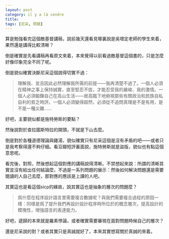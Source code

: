 ```yaml
---
layout: post
category: il y a là cendre
title: 
tags: [尼采, 問題]
---
```


算是勉強看完這個敵基督講稿，說前幾天還看見哪裏說是吳增定老師的學生來着，果然還是講得比較清晰？

倒是確實是先看講稿再看原文來着，本來覺得以前看過敵基督這個書的，只是怎麼好像印象完全不同了呢。

倒是貌似確實決斷尼采這個說得切實不過：

> 理解我、並且因此必然理解我所需的前提——我再清楚不過了。一個人必須在精神之事上保持誠實，直至堅忍不拔，才能忍受我的嚴峻、我的激情。一個人必須鍛鍊自己在高山生活——居高臨下地俯視那些有關政治和民族自私自利的貧乏時評。一個人必須變得超然，必須從不追問真理是不是有用，是不是一種災難……

好吧，主要貌似都是施特勞斯的要點？

然後說對於查拉圖斯特拉的開頭，不就是下山去麼。

倒是對於各種道德理論與雞湯，貌似確實只有尼采這個是沒有矛盾的吧——或者只是我考察得還不夠仔細。看豆瓣短評裏面說，施特勞斯就是盜版，貌似也有點這個意思呢。

看完後，對照，然後想起這個對應的講稿說得清晰。不禁想起來說：所謂的清晰其實並沒有給出任何結論麼，不過是一系列問題的展示：然後如何解決問題還是需要閱讀的人自己去麼，那對應的應該是上課的人吧。

其實這也是看這個sicp的緣故，說其實這也是抽象的層次的問題麼？

> 爲什麼在程序設計語言里需要複合數據呢？與我們需要複合過程的原因一樣：同樣是爲了提升我們再設計設計程序時所位於的概念層次，提高設計的模塊性，增強語言的表達能力。

好吧，遞歸的本來就是羅素悖論，或者確實需要審視在面對問題時候自己的層次？

還是尼采說的對？或者其實只是真誠就好了，本來其實想寫關於真誠的來着。



<!-- more -->
